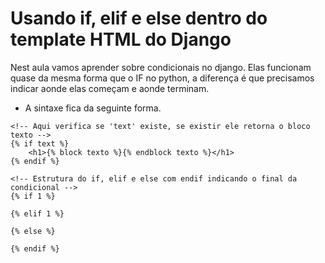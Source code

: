 # Usando if, elif e else dentro do template HTML do Django
Nest aula vamos aprender sobre condicionais no django. Elas funcionam quase da mesma forma que o IF no python, a diferença é que precisamos indicar aonde elas começam e aonde terminam. 
- A sintaxe fica da seguinte forma.
~~~django html
<!-- Aqui verifica se 'text' existe, se existir ele retorna o bloco texto -->
{% if text %}
    <h1>{% block texto %}{% endblock texto %}</h1>
{% endif %}

<!-- Estrutura do if, elif e else com endif indicando o final da condicional -->
{% if 1 %}

{% elif 1 %}

{% else %}

{% endif %}
~~~